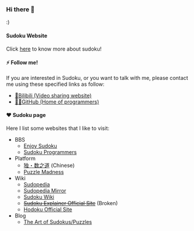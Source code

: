 ### Hi there 👋

:)

#### Sudoku Website

Click [here](https://www.bilibili.com/read/readlist/rl291187) to know more about sudoku!

#### ⚡ Follow me!

If you are interested in Sudoku, or you want to talk with me, please contact me using these specified links as follow:

* [🎦Bilibili (Video sharing website)](https://space.bilibili.com/23736703)
* [👨‍💻GitHub (Home of programmers)](https://github.com/SunnieShine)

#### ❤️ Sudoku page

Here I list some websites that I like to visit:

* BBS
  * [Enjoy Sudoku](http://forum.enjoysudoku.com/)
  * [Sudoku Programmers](http://programmers.enjoysudoku.com/www.setbb.com/sudoku/)
* Platform
  * [独・数之道](http://www.sudokufans.org.cn/) (Chinese)
  * [Puzzle Madness](https://puzzlemadness.co.uk/)
* Wiki
  * [Sudopedia](https://www.sudopedia.org/wiki/Main_Page)
  * [Sudopedia Mirror](http://sudopedia.enjoysudoku.com/Terminology.html)
  * [Sudoku Wiki](http://www.sudokuwiki.org/Strategy_Families)
  * [~~Sudoku Explainer Official Site~~](http://diuf.unifr.ch/pai/people/juillera/Sudoku/Sudoku.html) (Broken)
  * [Hodoku Official Site](http://hodoku.sourceforge.net/en/techniques.php)
* Blog
  * [The Art of Sudokus/Puzzles](https://www.gmpuzzles.com/blog/)
